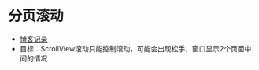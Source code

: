 # 分页滚动

- [博客记录](https://blog.csdn.net/weixin_45029839/article/details/120182555)
- 目标：ScrollView滚动只能控制滚动，可能会出现松手，窗口显示2个页面中间的情况